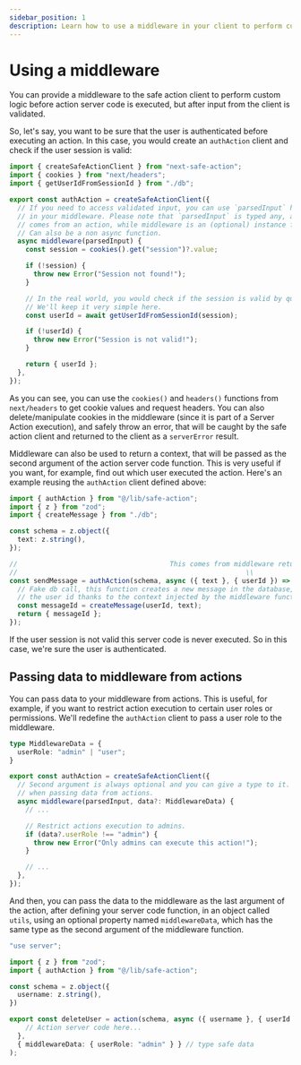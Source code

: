```yaml
---
sidebar_position: 1
description: Learn how to use a middleware in your client to perform custom logic before action server code is executed.
---
```


# Using a middleware

You can provide a middleware to the safe action client to perform custom logic before action server code is executed, but after input from the client is validated.

So, let's say, you want to be sure that the user is authenticated before executing an action. In this case, you would create an `authAction` client and check if the user session is valid:

```typescript title="src/lib/safe-action.ts"
import { createSafeActionClient } from "next-safe-action";
import { cookies } from "next/headers";
import { getUserIdFromSessionId } from "./db";

export const authAction = createSafeActionClient({
  // If you need to access validated input, you can use `parsedInput` how you want
  // in your middleware. Please note that `parsedInput` is typed any, as it
  // comes from an action, while middleware is an (optional) instance function.
  // Can also be a non async function.
  async middleware(parsedInput) {
    const session = cookies().get("session")?.value;

    if (!session) {
      throw new Error("Session not found!");
    }

    // In the real world, you would check if the session is valid by querying a database.
    // We'll keep it very simple here.
    const userId = await getUserIdFromSessionId(session);

    if (!userId) {
      throw new Error("Session is not valid!");
    }

    return { userId };
  },
});
```

As you can see, you can use the `cookies()` and `headers()` functions from `next/headers` to get cookie values and request headers. You can also delete/manipulate cookies in the middleware (since it is part of a Server Action execution), and safely throw an error, that will be caught by the safe action client and returned to the client as a `serverError` result.

Middleware can also be used to return a context, that will be passed as the second argument of the action server code function. This is very useful if you want, for example, find out which user executed the action. Here's an example reusing the `authAction` client defined above:

```typescript title="src/app/send-message-action.ts"
import { authAction } from "@/lib/safe-action";
import { z } from "zod";
import { createMessage } from "./db";

const schema = z.object({
  text: z.string(),
});

//                                      This comes from middleware return object (context).
//                                                         \\
const sendMessage = authAction(schema, async ({ text }, { userId }) => {
  // Fake db call, this function creates a new message in the database, we know
  // the user id thanks to the context injected by the middleware function.
  const messageId = createMessage(userId, text);
  return { messageId };
});
```

If the user session is not valid this server code is never executed. So in this case, we're sure the user is authenticated.

## Passing data to middleware from actions

You can pass data to your middleware from actions. This is useful, for example, if you want to restrict action execution to certain user roles or permissions. We'll redefine the `authAction` client to pass a user role to the middleware.

```typescript title="src/lib/safe-action.ts"
type MiddlewareData = {
  userRole: "admin" | "user";
}

export const authAction = createSafeActionClient({
  // Second argument is always optional and you can give a type to it. Doing so, you'll get inference
  // when passing data from actions.
  async middleware(parsedInput, data?: MiddlewareData) {
    // ...

    // Restrict actions execution to admins.
    if (data?.userRole !== "admin") {
      throw new Error("Only admins can execute this action!");
    }

    // ...
  },
});
```

And then, you can pass the data to the middleware as the last argument of the action, after defining your server code function, in an object called `utils`, using an optional property named `middlewareData`, which has the same type as the second argument of the middleware function.

```typescript title="src/app/actions.ts"
"use server";

import { z } from "zod";
import { authAction } from "@/lib/safe-action";

const schema = z.object({
  username: z.string(),
})

export const deleteUser = action(schema, async ({ username }, { userId }) => {
    // Action server code here...
  },
  { middlewareData: { userRole: "admin" } } // type safe data
);
```